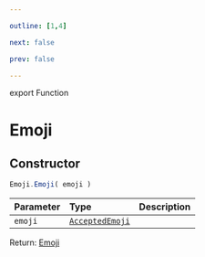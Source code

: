 ```yaml
---

outline: [1,4]

next: false

prev: false

---
```


export Function
# Emoji

## Constructor
 ```ts
 Emoji.Emoji( emoji )
 ```
 
 | Parameter | Type | Description |
| :--- | :--- | :--- |
| `emoji` | [`AcceptedEmoji`](../../../type-aliases/AcceptedEmoji.md) | |

Return: [Emoji](../../../interfaces/Emoji.md)
